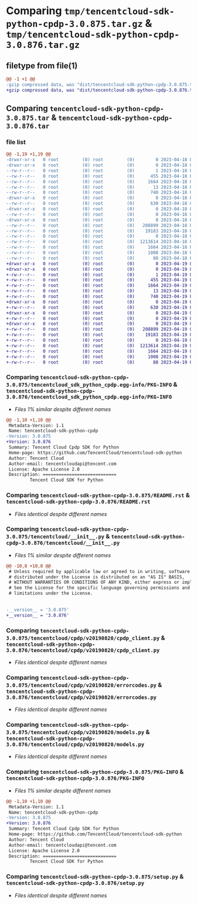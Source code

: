 # Comparing `tmp/tencentcloud-sdk-python-cpdp-3.0.875.tar.gz` & `tmp/tencentcloud-sdk-python-cpdp-3.0.876.tar.gz`

## filetype from file(1)

```diff
@@ -1 +1 @@
-gzip compressed data, was "dist/tencentcloud-sdk-python-cpdp-3.0.875.tar", last modified: Tue Apr 18 00:29:33 2023, max compression
+gzip compressed data, was "dist/tencentcloud-sdk-python-cpdp-3.0.876.tar", last modified: Wed Apr 19 00:22:57 2023, max compression
```

## Comparing `tencentcloud-sdk-python-cpdp-3.0.875.tar` & `tencentcloud-sdk-python-cpdp-3.0.876.tar`

### file list

```diff
@@ -1,19 +1,19 @@
-drwxr-xr-x   0 root         (0) root         (0)        0 2023-04-18 00:29:33.000000 tencentcloud-sdk-python-cpdp-3.0.875/
-drwxr-xr-x   0 root         (0) root         (0)        0 2023-04-18 00:29:33.000000 tencentcloud-sdk-python-cpdp-3.0.875/tencentcloud_sdk_python_cpdp.egg-info/
--rw-r--r--   0 root         (0) root         (0)        1 2023-04-18 00:29:33.000000 tencentcloud-sdk-python-cpdp-3.0.875/tencentcloud_sdk_python_cpdp.egg-info/dependency_links.txt
--rw-r--r--   0 root         (0) root         (0)      455 2023-04-18 00:29:33.000000 tencentcloud-sdk-python-cpdp-3.0.875/tencentcloud_sdk_python_cpdp.egg-info/SOURCES.txt
--rw-r--r--   0 root         (0) root         (0)     1664 2023-04-18 00:29:33.000000 tencentcloud-sdk-python-cpdp-3.0.875/tencentcloud_sdk_python_cpdp.egg-info/PKG-INFO
--rw-r--r--   0 root         (0) root         (0)       13 2023-04-18 00:29:33.000000 tencentcloud-sdk-python-cpdp-3.0.875/tencentcloud_sdk_python_cpdp.egg-info/top_level.txt
--rw-r--r--   0 root         (0) root         (0)      740 2023-04-18 00:29:33.000000 tencentcloud-sdk-python-cpdp-3.0.875/README.rst
-drwxr-xr-x   0 root         (0) root         (0)        0 2023-04-18 00:29:33.000000 tencentcloud-sdk-python-cpdp-3.0.875/tencentcloud/
--rw-r--r--   0 root         (0) root         (0)      630 2023-04-18 00:29:33.000000 tencentcloud-sdk-python-cpdp-3.0.875/tencentcloud/__init__.py
-drwxr-xr-x   0 root         (0) root         (0)        0 2023-04-18 00:29:33.000000 tencentcloud-sdk-python-cpdp-3.0.875/tencentcloud/cpdp/
--rw-r--r--   0 root         (0) root         (0)        0 2023-04-18 00:29:33.000000 tencentcloud-sdk-python-cpdp-3.0.875/tencentcloud/cpdp/__init__.py
-drwxr-xr-x   0 root         (0) root         (0)        0 2023-04-18 00:29:33.000000 tencentcloud-sdk-python-cpdp-3.0.875/tencentcloud/cpdp/v20190820/
--rw-r--r--   0 root         (0) root         (0)   208899 2023-04-18 00:29:33.000000 tencentcloud-sdk-python-cpdp-3.0.875/tencentcloud/cpdp/v20190820/cpdp_client.py
--rw-r--r--   0 root         (0) root         (0)    19183 2023-04-18 00:29:33.000000 tencentcloud-sdk-python-cpdp-3.0.875/tencentcloud/cpdp/v20190820/errorcodes.py
--rw-r--r--   0 root         (0) root         (0)        0 2023-04-18 00:29:33.000000 tencentcloud-sdk-python-cpdp-3.0.875/tencentcloud/cpdp/v20190820/__init__.py
--rw-r--r--   0 root         (0) root         (0)  1213614 2023-04-18 00:29:33.000000 tencentcloud-sdk-python-cpdp-3.0.875/tencentcloud/cpdp/v20190820/models.py
--rw-r--r--   0 root         (0) root         (0)     1664 2023-04-18 00:29:33.000000 tencentcloud-sdk-python-cpdp-3.0.875/PKG-INFO
--rw-r--r--   0 root         (0) root         (0)     1008 2023-04-18 00:29:33.000000 tencentcloud-sdk-python-cpdp-3.0.875/setup.py
--rw-r--r--   0 root         (0) root         (0)       88 2023-04-18 00:29:33.000000 tencentcloud-sdk-python-cpdp-3.0.875/setup.cfg
+drwxr-xr-x   0 root         (0) root         (0)        0 2023-04-19 00:22:57.000000 tencentcloud-sdk-python-cpdp-3.0.876/
+drwxr-xr-x   0 root         (0) root         (0)        0 2023-04-19 00:22:57.000000 tencentcloud-sdk-python-cpdp-3.0.876/tencentcloud_sdk_python_cpdp.egg-info/
+-rw-r--r--   0 root         (0) root         (0)        1 2023-04-19 00:22:57.000000 tencentcloud-sdk-python-cpdp-3.0.876/tencentcloud_sdk_python_cpdp.egg-info/dependency_links.txt
+-rw-r--r--   0 root         (0) root         (0)      455 2023-04-19 00:22:57.000000 tencentcloud-sdk-python-cpdp-3.0.876/tencentcloud_sdk_python_cpdp.egg-info/SOURCES.txt
+-rw-r--r--   0 root         (0) root         (0)     1664 2023-04-19 00:22:57.000000 tencentcloud-sdk-python-cpdp-3.0.876/tencentcloud_sdk_python_cpdp.egg-info/PKG-INFO
+-rw-r--r--   0 root         (0) root         (0)       13 2023-04-19 00:22:57.000000 tencentcloud-sdk-python-cpdp-3.0.876/tencentcloud_sdk_python_cpdp.egg-info/top_level.txt
+-rw-r--r--   0 root         (0) root         (0)      740 2023-04-19 00:22:55.000000 tencentcloud-sdk-python-cpdp-3.0.876/README.rst
+drwxr-xr-x   0 root         (0) root         (0)        0 2023-04-19 00:22:57.000000 tencentcloud-sdk-python-cpdp-3.0.876/tencentcloud/
+-rw-r--r--   0 root         (0) root         (0)      630 2023-04-19 00:22:55.000000 tencentcloud-sdk-python-cpdp-3.0.876/tencentcloud/__init__.py
+drwxr-xr-x   0 root         (0) root         (0)        0 2023-04-19 00:22:57.000000 tencentcloud-sdk-python-cpdp-3.0.876/tencentcloud/cpdp/
+-rw-r--r--   0 root         (0) root         (0)        0 2023-04-19 00:22:55.000000 tencentcloud-sdk-python-cpdp-3.0.876/tencentcloud/cpdp/__init__.py
+drwxr-xr-x   0 root         (0) root         (0)        0 2023-04-19 00:22:57.000000 tencentcloud-sdk-python-cpdp-3.0.876/tencentcloud/cpdp/v20190820/
+-rw-r--r--   0 root         (0) root         (0)   208899 2023-04-19 00:22:56.000000 tencentcloud-sdk-python-cpdp-3.0.876/tencentcloud/cpdp/v20190820/cpdp_client.py
+-rw-r--r--   0 root         (0) root         (0)    19183 2023-04-19 00:22:56.000000 tencentcloud-sdk-python-cpdp-3.0.876/tencentcloud/cpdp/v20190820/errorcodes.py
+-rw-r--r--   0 root         (0) root         (0)        0 2023-04-19 00:22:56.000000 tencentcloud-sdk-python-cpdp-3.0.876/tencentcloud/cpdp/v20190820/__init__.py
+-rw-r--r--   0 root         (0) root         (0)  1213614 2023-04-19 00:22:56.000000 tencentcloud-sdk-python-cpdp-3.0.876/tencentcloud/cpdp/v20190820/models.py
+-rw-r--r--   0 root         (0) root         (0)     1664 2023-04-19 00:22:57.000000 tencentcloud-sdk-python-cpdp-3.0.876/PKG-INFO
+-rw-r--r--   0 root         (0) root         (0)     1008 2023-04-19 00:22:55.000000 tencentcloud-sdk-python-cpdp-3.0.876/setup.py
+-rw-r--r--   0 root         (0) root         (0)       88 2023-04-19 00:22:57.000000 tencentcloud-sdk-python-cpdp-3.0.876/setup.cfg
```

### Comparing `tencentcloud-sdk-python-cpdp-3.0.875/tencentcloud_sdk_python_cpdp.egg-info/PKG-INFO` & `tencentcloud-sdk-python-cpdp-3.0.876/tencentcloud_sdk_python_cpdp.egg-info/PKG-INFO`

 * *Files 1% similar despite different names*

```diff
@@ -1,10 +1,10 @@
 Metadata-Version: 1.1
 Name: tencentcloud-sdk-python-cpdp
-Version: 3.0.875
+Version: 3.0.876
 Summary: Tencent Cloud Cpdp SDK for Python
 Home-page: https://github.com/TencentCloud/tencentcloud-sdk-python
 Author: Tencent Cloud
 Author-email: tencentcloudapi@tencent.com
 License: Apache License 2.0
 Description: ============================
         Tencent Cloud SDK for Python
```

### Comparing `tencentcloud-sdk-python-cpdp-3.0.875/README.rst` & `tencentcloud-sdk-python-cpdp-3.0.876/README.rst`

 * *Files identical despite different names*

### Comparing `tencentcloud-sdk-python-cpdp-3.0.875/tencentcloud/__init__.py` & `tencentcloud-sdk-python-cpdp-3.0.876/tencentcloud/__init__.py`

 * *Files 1% similar despite different names*

```diff
@@ -10,8 +10,8 @@
 # Unless required by applicable law or agreed to in writing, software
 # distributed under the License is distributed on an "AS IS" BASIS,
 # WITHOUT WARRANTIES OR CONDITIONS OF ANY KIND, either express or implied.
 # See the License for the specific language governing permissions and
 # limitations under the License.
 
 
-__version__ = '3.0.875'
+__version__ = '3.0.876'
```

### Comparing `tencentcloud-sdk-python-cpdp-3.0.875/tencentcloud/cpdp/v20190820/cpdp_client.py` & `tencentcloud-sdk-python-cpdp-3.0.876/tencentcloud/cpdp/v20190820/cpdp_client.py`

 * *Files identical despite different names*

### Comparing `tencentcloud-sdk-python-cpdp-3.0.875/tencentcloud/cpdp/v20190820/errorcodes.py` & `tencentcloud-sdk-python-cpdp-3.0.876/tencentcloud/cpdp/v20190820/errorcodes.py`

 * *Files identical despite different names*

### Comparing `tencentcloud-sdk-python-cpdp-3.0.875/tencentcloud/cpdp/v20190820/models.py` & `tencentcloud-sdk-python-cpdp-3.0.876/tencentcloud/cpdp/v20190820/models.py`

 * *Files identical despite different names*

### Comparing `tencentcloud-sdk-python-cpdp-3.0.875/PKG-INFO` & `tencentcloud-sdk-python-cpdp-3.0.876/PKG-INFO`

 * *Files 1% similar despite different names*

```diff
@@ -1,10 +1,10 @@
 Metadata-Version: 1.1
 Name: tencentcloud-sdk-python-cpdp
-Version: 3.0.875
+Version: 3.0.876
 Summary: Tencent Cloud Cpdp SDK for Python
 Home-page: https://github.com/TencentCloud/tencentcloud-sdk-python
 Author: Tencent Cloud
 Author-email: tencentcloudapi@tencent.com
 License: Apache License 2.0
 Description: ============================
         Tencent Cloud SDK for Python
```

### Comparing `tencentcloud-sdk-python-cpdp-3.0.875/setup.py` & `tencentcloud-sdk-python-cpdp-3.0.876/setup.py`

 * *Files identical despite different names*

